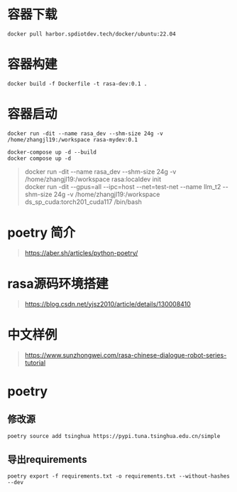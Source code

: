 # 容器下载
```
docker pull harbor.spdiotdev.tech/docker/ubuntu:22.04
```
# 容器构建
```
docker build -f Dockerfile -t rasa-dev:0.1 .
```

# 容器启动  
```
docker run -dit --name rasa_dev --shm-size 24g -v /home/zhangjl19:/workspace rasa-mydev:0.1

docker-compose up -d --build
docker compose up -d 

```
> docker run -dit --name rasa_dev --shm-size 24g -v /home/zhangjl19:/workspace rasa:localdev init   
> docker run -dit --gpus=all --ipc=host --net=test-net --name llm_t2 --shm-size 24g -v /home/zhangjl19:/workspace ds_sp_cuda:torch201_cuda117 /bin/bash  

# poetry 简介
> https://aber.sh/articles/python-poetry/

# rasa源码环境搭建
> https://blog.csdn.net/yjsz2010/article/details/130008410

# 中文样例
> https://www.sunzhongwei.com/rasa-chinese-dialogue-robot-series-tutorial

# poetry  
## 修改源
```
poetry source add tsinghua https://pypi.tuna.tsinghua.edu.cn/simple  
```

## 导出requirements
```
poetry export -f requirements.txt -o requirements.txt --without-hashes --dev
```